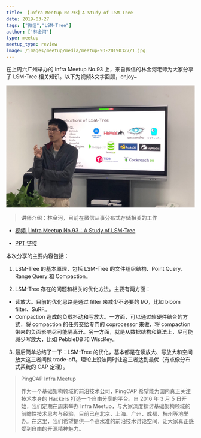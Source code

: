 ```yaml
---
title: 【Infra Meetup No.93】A Study of LSM-Tree
date: 2019-03-27
tags: ["微信","LSM-Tree"]
author: ['林金河']
type: meetup
meetup_type: review
image: /images/meetup/media/meetup-93-20190327/1.jpg
---
```


在上周六广州举办的 Infra Meetup No.93 上，来自微信的林金河老师为大家分享了 LSM-Tree 相关知识。以下为视频&文字回顾，enjoy~

![](media/meetup-93-20190327/1.jpg)

>讲师介绍：林金河，目前在微信从事分布式存储相关的工作

- [视频 | Infra Meetup No.93：A Study of LSM-Tree](https://v.qq.com/x/page/o0854y7073o.html)

- [PPT 链接](https://eyun.baidu.com/s/3i6HFMEp)

本次分享的主要内容包括：

1. LSM-Tree 的基本原理，包括 LSM-Tree 的文件组织结构、Point Query、Range Query 和 Compaction。

2. LSM-Tree 存在的问题和相关的优化方法。主要有两方面：
  - 读放大。目前的优化思路是通过 filter 来减少不必要的 I/O，比如 bloom filter、SuRF。
  - Compaction 造成的负载抖动和写放大。一方面，可以通过软硬件结合的方式，将 compaction 的任务交给专门的 coprocessor 来做，将 compaction 带来的负面影响尽可能隔离开。另一方面，就是从数据结构和算法上，尽可能减少写放大，比如 PebbleDB 和 WiscKey。

3. 最后简单总结了一下：LSM-Tree 的优化，基本都是在读放大、写放大和空间放大这三者间做 trade-off。理论上没法同时让这三者达到最优（有点像分布式系统的 CAP 定理）。


>PingCAP Infra Meetup 
>
>作为一个基础架构领域的前沿技术公司，PingCAP 希望能为国内真正关注技术本身的 Hackers 打造一个自由分享的平台。自 2016 年 3 月 5 日开始，我们定期在周末举办 Infra Meetup，与大家深度探讨基础架构领域的前瞻性技术思考与经验，目前已在北京、上海、广州、成都、杭州等地举办。在这里，我们希望提供一个高水准的前沿技术讨论空间，让大家真正感受到自由的开源精神魅力。